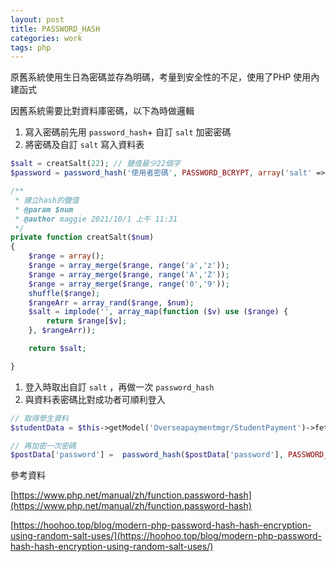 ```yaml
---
layout: post
title: PASSWORD_HASH
categories: work
tags: php
---
```



原舊系統使用生日為密碼並存為明碼，考量到安全性的不足，使用了PHP 使用內建函式

因舊系統需要比對資料庫密碼，以下為時做邏輯

1. 寫入密碼前先用  `password_hash`+ 自訂 `salt`  加密密碼 
2. 將密碼及自訂 `salt` 寫入資料表

```php
$salt = creatSalt(22); // 鹽值最少22個字
$password = password_hash('使用者密碼', PASSWORD_BCRYPT, array('salt' => $salt));

/**
 * 建立hash的鹽值
 * @param $num
 * @author maggie 2021/10/1 上午 11:31
 */
private function creatSalt($num)
{
    $range = array();
    $range = array_merge($range, range('a','z'));
    $range = array_merge($range, range('A','Z'));
    $range = array_merge($range, range('0','9'));
    shuffle($range);
    $rangeArr = array_rand($range, $num);
    $salt = implode('', array_map(function ($v) use ($range) {
        return $range[$v];
    }, $rangeArr));

    return $salt;

}
```

1.  登入時取出自訂 `salt` ，再做一次  `password_hash`
2. 與資料表密碼比對成功者可順利登入

```php
// 取得學生資料
$studentData = $this->getModel('Overseapaymentmgr/StudentPayment')->fetchRow(array('email = ?' => $postData['email'], 'os_program_sn = ?' => $programInfo[F_SN]));

// 再加密一次密碼
$postData['password'] =  password_hash($postData['password'], PASSWORD_BCRYPT, array('salt' => $studentData->salt));
```

參考資料

[https://www.php.net/manual/zh/function.password-hash](https://www.php.net/manual/zh/function.password-hash)

[https://hoohoo.top/blog/modern-php-password-hash-hash-encryption-using-random-salt-uses/](https://hoohoo.top/blog/modern-php-password-hash-hash-encryption-using-random-salt-uses/)